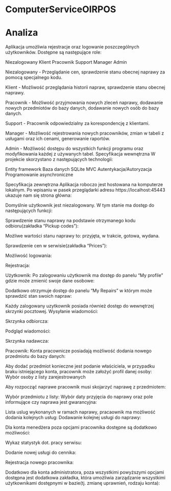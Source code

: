 # ComputerServiceOIRPOS

# Analiza

Aplikacja umożliwia rejestracje oraz logowanie poszczególnych użytkowników. Dostępne są następujące role:

Niezalogowany
Klient
Pracownik
Support
Manager
Admin


Niezalogowany - Przeglądanie cen, sprawdzenie stanu obecnej naprawy za pomocą specjalnego kodu.

Klient - Możliwość przeglądania historii napraw, sprawdzenie stanu obecnej naprawy.

Pracownik - Możliwość przyjmowania nowych zleceń naprawy, dodawanie nowych przedmiotów do bazy danych, dodawanie nowych osób do bazy danych.

Support - Pracownik odpowiedzialny za korespondencję z klientami.

Manager - Możliwość rejestrowania nowych pracowników, zmian w tabeli z usługami oraz ich cenami, generowanie raportów.

Admin - Możliwość dostępu do wszystkich funkcji programu oraz modyfikowania każdej z używanych tabel.
Specyfikacja wewnętrzna
W projekcie skorzystano z następujących technologii:

Entity framework
Baza danych SQLite
MVC
Autentykacja/Autoryzacja
Programowanie asynchroniczne


Specyfikacja zewnętrzna
Aplikacja roboczo jest hostowana na komputerze lokalnym. Po wpisaniu w pasek przeglądarki adresu https://localhost:45443 ukazuje nam się strona główna:



Domyślnie użytkownik jest niezalogowany. W tym stanie ma dostęp do następujących funkcji:

Sprawdzenie stanu naprawy na podstawie otrzymanego kodu odbioru(zakładka “Pickup codes”):

Możliwe wartości stanu naprawy to: przyjęta, w trakcie, gotowa, wydana.

Sprawdzenie cen w serwisie(zakładka “Prices”):



Możliwość logowania:

Rejestracja:


Użytkownik:
Po zalogowaniu użytkownik ma dostęp do panelu “My profile” gdzie może zmienić swoje dane osobowe:


Dodatkowo otrzymuje dostęp do panelu “My Repairs” w którym może sprawdzić stan swoich napraw:

Każdy zalogowany uzytkownik posiada również dostęp do wewnętrzej skrzynki pocztowej.
Wysyłanie wiadomości:


Skrzynka odbiorcza:

Podgląd wiadomości:

Skrzynka nadawcza:



Pracownik:
Konta pracownicze posiadają możliwość dodania nowego przedmiotu do bazy danych:


Aby dodać przedmiot konieczne jest podanie właściciela, w przypadku braku istniejącego konta, pracownik może założyć profil danej osoby:
Wybór osoby z listy zarejestrowanych

Aby rozpocząć naprawe pracownik musi skojarzyć naprawę z przedmiotem:

Wybór przedmiotu z listy:
Wybór daty przyjęcia do naprawy oraz pole informujące czy naprawa jest gwarancyjna:

Lista uslug wykonanych w ramach naprawy, pracaownik ma możliwość dodania kolejnych usług:
Dodawanie kolejnej usługi do naprawy:


Dla konta menedżera poza opcjami pracownika dostępne są dodatkowo możliwości:

Wykaz statystyk dot. pracy serwisu:





Dodanie nowej usługi do cennika:



Rejestracja nowego pracownika:



Dodatkowo dla konta administratora, poza wszystkimi powyższymi opcjami dostępna jest dodatkowa zakładka, która umożliwia zarządzanie wszystkimi użytkownikami dostępnymi w bazie(tj. zmianę uprawnień, rodzaju konta):

